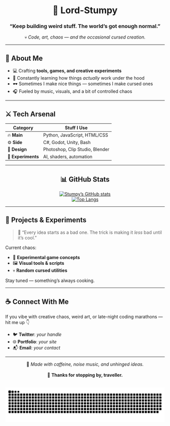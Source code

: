 <!-- Profile README for Lord-Stumpy -->
<div align="center">

# 👑 **Lord-Stumpy**

### “Keep building weird stuff. The world’s got enough normal.”  
💀 *Code, art, chaos — and the occasional cursed creation.*

---

</div>

## 🧠 About Me

- 💻 Crafting **tools, games, and creative experiments**
- 🧩 Constantly learning how things *actually* work under the hood  
- 🕶️ Sometimes I make nice things — sometimes I make cursed ones  
- 🎧 Fueled by music, visuals, and a bit of controlled chaos  

---

## ⚔️ Tech Arsenal

| **Category** | **Stuff I Use** |
|---------------|----------------|
| 🔥 **Main** | Python, JavaScript, HTML/CSS |
| ⚙️ **Side** | C#, Godot, Unity, Bash |
| 🎨 **Design** | Photoshop, Clip Studio, Blender |
| 🧪 **Experiments** | AI, shaders, automation |

---

<div align="center">

## 📊 GitHub Stats  

[![Stumpy’s GitHub stats](https://github-readme-stats.vercel.app/api?username=Lord-Stumpy&show_icons=true&theme=tokyonight&hide_border=true&bg_color=0D1117)](https://github.com/Lord-Stumpy)  
[![Top Langs](https://github-readme-stats.vercel.app/api/top-langs/?username=Lord-Stumpy&layout=compact&theme=tokyonight&hide_border=true&bg_color=0D1117)](https://github.com/Lord-Stumpy)

</div>

---

## 🚀 Projects & Experiments

> 💬 “Every idea starts as a bad one. The trick is making it *less* bad until it’s cool.”

Current chaos:
- 🔮 **Experimental game concepts**  
- 🖼️ **Visual tools & scripts**  
- 💀 **Random cursed utilities**

Stay tuned — something’s always cooking.

---

## ☕ Connect With Me

If you vibe with creative chaos, weird art, or late-night coding marathons — hit me up 👇  
- 🐦 **Twitter**: *your handle*  
- 🌐 **Portfolio**: *your site*  
- 📬 **Email**: *your contact*

---

<div align="center">

💫 *Made with caffeine, noise music, and unhinged ideas.*  
<br>
🖤 **Thanks for stopping by, traveller.**
<br><br>

![Glitch divider](https://raw.githubusercontent.com/Platane/snk/output/github-contribution-grid-snake-dark.svg)

</div>
